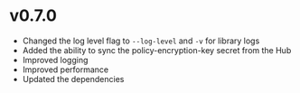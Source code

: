 # v0.7.0

* Changed the log level flag to `--log-level` and `-v` for library logs
* Added the ability to sync the policy-encryption-key secret from the Hub
* Improved logging
* Improved performance
* Updated the dependencies
